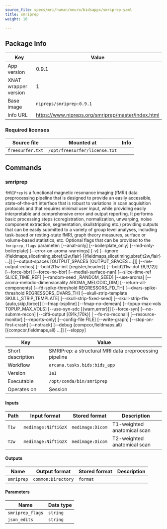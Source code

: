 ```yaml
---
source_file: specs/mri/human/neuro/bidsapps/smriprep.yaml
title: smriprep
weight: 10

---
```


## Package Info
|Key|Value|
|---|-----|
|App version|0.9.1|
|XNAT wrapper version|1|
|Base image|`nipreps/smriprep:0.9.1`|
|Info URL|https://www.nipreps.org/smriprep/master/index.html|

### Required licenses
|Source file|Mounted at|Info|
|-----------|----------|----|
|`freesurfer.txt`|`/opt/freesurfer/license.txt`||

## Commands
### smriprep
`fMRIPrep` is a functional magnetic resonance imaging (fMRI) data preprocessing pipeline that is designed to provide an easily accessible, state-of-the-art interface that is robust to variations in scan acquisition protocols and that requires minimal user input, while providing easily interpretable and comprehensive error and output reporting. It performs basic processing steps (coregistration, normalization, unwarping, noise component extraction, segmentation, skullstripping etc.) providing outputs that can be easily submitted to a variety of group level analyses, including task-based or resting-state fMRI, graph theory measures, surface or volume-based statistics, etc.
Optional flags that can be provided to the `fmriprep_flags` parameter:
  [--anat-only] [--boilerplate_only] [--md-only-boilerplate]
  [--error-on-aroma-warnings] [-v]
  [--ignore {fieldmaps,slicetiming,sbref,t2w,flair} [{fieldmaps,slicetiming,sbref,t2w,flair} ...]]
  [--output-spaces [OUTPUT_SPACES [OUTPUT_SPACES ...]]]
  [--me-output-echos] [--bold2t1w-init {register,header}]
  [--bold2t1w-dof {6,9,12}] [--force-bbr] [--force-no-bbr]
  [--medial-surface-nan] [--slice-time-ref SLICE_TIME_REF]
  [--random-seed _RANDOM_SEED]
  [--use-aroma]
  [--aroma-melodic-dimensionality AROMA_MELODIC_DIM]
  [--return-all-components]
  [--fd-spike-threshold REGRESSORS_FD_TH]
  [--dvars-spike-threshold REGRESSORS_DVARS_TH]
  [--skull-strip-template SKULL_STRIP_TEMPLATE]
  [--skull-strip-fixed-seed]
  [--skull-strip-t1w {auto,skip,force}] [--fmap-bspline]
  [--fmap-no-demean] [--topup-max-vols TOPUP_MAX_VOLS]
  [--use-syn-sdc [{warn,error}]] [--force-syn]
  [--no-submm-recon] [--cifti-output [{91k,170k}] | --fs-no-reconall]
  [--resource-monitor]
  [--reports-only] [--config-file FILE] [--write-graph]
  [--stop-on-first-crash] [--notrack]
  [--debug {compcor,fieldmaps,all} [{compcor,fieldmaps,all} ...]]
  [--sloppy]

|Key|Value|
|---|-----|
|Short description|SMRIPrep: a structural MRI data preprocessing pipeline|
|Workflow|`arcana.tasks.bids:bids_app`|
|Version|`1a1`|
|Executable|`/opt/conda/bin/smriprep`|
|Operates on|Session|
#### Inputs
|Path|Input format|Stored format|Description|
|----|------------|-------------|-----------|
|`T1w`|`medimage:NiftiGzX`|`medimage:Dicom`|T1-weighted anatomical scan|
|`T2w`|`medimage:NiftiGzX`|`medimage:Dicom`|T2-weighted anatomical scan|

#### Outputs
|Name|Output format|Stored format|Description|
|----|-------------|-------------|-----------|
|`smriprep`|`common:Directory`|`format`||

#### Parameters
|Name|Data type|
|----|---------|
|`smriprep_flags`|`string`|
|`json_edits`|`string`|

